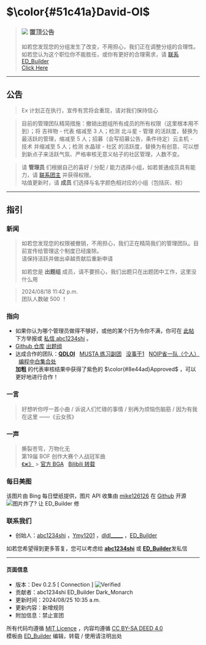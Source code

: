 # $\color{#51c41a}David-OI$
> ### ![](https://src.ed.cloudns.be/pic/any/gold.svg) 置顶公告
> 如若您发现您的分组发生了改变，不用担心，我们正在调整分组的合理性。如若您认为这个职位你不能胜任，或你有更好的合理需求，请 [联系 ED_Builder](/chat?uid=1023494)  
[Click Here](/paste/awcl9w3p)

---
## 公告
> Ex 计划正在执行，宣传有赏将会重现，请对我们保持信心

> 目前的管理团队精简措施：撤销出题组所有成员的所有权限（这里根本用不到）；将 吉祥物 - 代表 缩减至 3 人；检测 北斗星 - 管理 的活跃度，替换为最活跃的管理，缩减至 5 人；招募（会写招募公告，条件待定）云主机 - 技术 并缩减至 5 人；检测 水晶球 - 社区 的活跃度，替换为有创意、可以想到新点子来活跃气氛、严格审核无意义帖子的社区管理，人数不变。

> 请 **管理员** 们根据自己的喜好 / 分配 / 能力选择小组，如若普通成员具有能力，请 [联系团主](/chat?uid=941501) 并获得权限。  
咕值更新时，请 **成员** 们选择与名字颜色相对应的小组（包括灰、棕）

---
## 指引
### 新闻
> 如若您发现您的权限被撤销，不用担心，我们正在精简我们的管理团队。目前宣传给管理这个制度已经废除。  
请保持活跃并做出卓越贡献后重新申请
>
> 如若您是 **出题组** 成员，请不要担心，我们出题只在出题团中工作，这里没什么用

> 2024/08/18 11:42 p.m.  
团队人数破 500 ！
### 指向
- 如果你认为哪个管理员做得不够好，或他的某个行为令你不满，你可在 [此帖](/discuss/885878) 下方举报或 [私信 abc1234shi](/chat?uid=941501) 。
- [Github 仓库](https://github.com/ED-Builder/David-OI) [出题组](/team/85069)
- 达成合作的团队：**[QDLOI](/team/85388)** &nbsp; [MUSTA 练习副团](/team/68500) &nbsp; [没事干1](/team/68785) &nbsp; [NOIP省一队（个人）](/team/63028) &nbsp; [编程中白集合处](/team/84921)  
**加粗** 的代表审核结果中获得了紫色的 $\color{#8e44ad}Approved$ ，可以更好地进行合作！
### 一言
> 好想听你哼一首小曲 / 诉说人们忙碌的事情 / 别再为烦恼伤脑筋 / 因为有我在这里 ——《云女孩》
### 一声
> 撕裂苍穹，万物化无  
第19届 BOF 创作大赛个人战冠军曲  
[《ж》](https://music.163.com/song/media/outer/url?id=2128530603) > [官方 BGA](https://www.youtube.com/watch?v=iUB32XQAwEE) &nbsp; [Bilibili 转载](https://www.bilibili.com/video/BV1Jt4y1f7Uq)
### 每日美图
该图片由 Bing 每日壁纸提供，图片 API 收集由 [mike126126](https://github.com/mike126126) 在 [Github](https://github.com/mike126126/bing) 开源  
![图片炸了? 让 ED_Builder 修](https://baotangguo.cn:8081/)
### 联系我们
- 创始人：[abc1234shi](/chat?uid=941501 "喜气至永远") ，[Ymy1201](/chat?uid=1186739 "基泥苔煤") ，[dldl\_\_\_\_\_](/chat?uid=1073177) ，[ED\_Builder](/chat?uid=1023494 "咕咕《<复生>》")

如若您希望得到更多答复，您可以考虑给 [**abc1234shi**](/chat?uid=941501) 或 [**ED_Builder**](/chat?uid=1023494)发私信

---
#### 页面信息
- 版本：Dev 0.2.5 [ Connection ] ![Verified](https://ed-assets.pages.dev/pic/any/verified.svg)
- 贡献者：abc1234shi ED_Builder Dark_Monarch
- 更新时间：2024/08/25 10:35 a.m.
- 更新内容：新增规则
- 附加信息：禁止宣团

所有代码均遵循 [MIT Licence](https://github.com/ED-Builder/David-OI/blob/main/LICENSE) ，内容均遵循 [CC BY-SA DEED 4.0](https://creativecommons.org/licenses/by-sa/4.0/deed.zh-hans)  
模板由 [ED_Builder](/user/1023494) 编辑，转载 / 使用请注明出处
